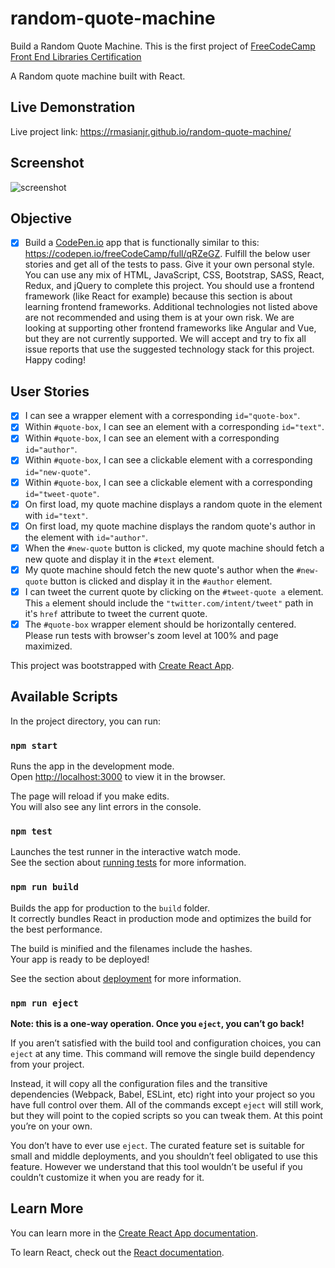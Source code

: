 # random-quote-machine

Build a Random Quote Machine. This is the first project of [FreeCodeCamp Front End Libraries Certification](https://learn.freecodecamp.org/front-end-libraries/front-end-libraries-projects/build-a-random-quote-machine)

A Random quote machine built with React.

## Live Demonstration

Live project link: <https://rmasianjr.github.io/random-quote-machine/>

## Screenshot

![screenshot](https://user-images.githubusercontent.com/37429704/50204561-40e65b80-03a0-11e9-918a-f837362410c2.png)

## Objective

- [x] Build a [CodePen.io](https://codepen.io) app that is functionally similar to this: <https://codepen.io/freeCodeCamp/full/qRZeGZ>. Fulfill the below user stories and get all of the tests to pass. Give it your own personal style. You can use any mix of HTML, JavaScript, CSS, Bootstrap, SASS, React, Redux, and jQuery to complete this project. You should use a frontend framework (like React for example) because this section is about learning frontend frameworks. Additional technologies not listed above are not recommended and using them is at your own risk. We are looking at supporting other frontend frameworks like Angular and Vue, but they are not currently supported. We will accept and try to fix all issue reports that use the suggested technology stack for this project. Happy coding!

## User Stories

- [x] I can see a wrapper element with a corresponding `id="quote-box"`.
- [x] Within `#quote-box`, I can see an element with a corresponding `id="text"`.
- [x] Within `#quote-box`, I can see an element with a corresponding `id="author"`.
- [x] Within `#quote-box`, I can see a clickable element with a corresponding `id="new-quote"`.
- [x] Within `#quote-box`, I can see a clickable element with a corresponding `id="tweet-quote"`.
- [x] On first load, my quote machine displays a random quote in the element with `id="text"`.
- [x] On first load, my quote machine displays the random quote's author in the element with `id="author"`.
- [x] When the `#new-quote` button is clicked, my quote machine should fetch a new quote and display it in the `#text` element.
- [x] My quote machine should fetch the new quote's author when the `#new-quote` button is clicked and display it in the `#author` element.
- [x] I can tweet the current quote by clicking on the `#tweet-quote a` element. This `a` element should include the `"twitter.com/intent/tweet"` path in it's `href` attribute to tweet the current quote.
- [x] The `#quote-box` wrapper element should be horizontally centered. Please run tests with browser's zoom level at 100% and page maximized.

This project was bootstrapped with [Create React App](https://github.com/facebook/create-react-app).

## Available Scripts

In the project directory, you can run:

### `npm start`

Runs the app in the development mode.<br>
Open [http://localhost:3000](http://localhost:3000) to view it in the browser.

The page will reload if you make edits.<br>
You will also see any lint errors in the console.

### `npm test`

Launches the test runner in the interactive watch mode.<br>
See the section about [running tests](https://facebook.github.io/create-react-app/docs/running-tests) for more information.

### `npm run build`

Builds the app for production to the `build` folder.<br>
It correctly bundles React in production mode and optimizes the build for the best performance.

The build is minified and the filenames include the hashes.<br>
Your app is ready to be deployed!

See the section about [deployment](https://facebook.github.io/create-react-app/docs/deployment) for more information.

### `npm run eject`

**Note: this is a one-way operation. Once you `eject`, you can’t go back!**

If you aren’t satisfied with the build tool and configuration choices, you can `eject` at any time. This command will remove the single build dependency from your project.

Instead, it will copy all the configuration files and the transitive dependencies (Webpack, Babel, ESLint, etc) right into your project so you have full control over them. All of the commands except `eject` will still work, but they will point to the copied scripts so you can tweak them. At this point you’re on your own.

You don’t have to ever use `eject`. The curated feature set is suitable for small and middle deployments, and you shouldn’t feel obligated to use this feature. However we understand that this tool wouldn’t be useful if you couldn’t customize it when you are ready for it.

## Learn More

You can learn more in the [Create React App documentation](https://facebook.github.io/create-react-app/docs/getting-started).

To learn React, check out the [React documentation](https://reactjs.org/).
